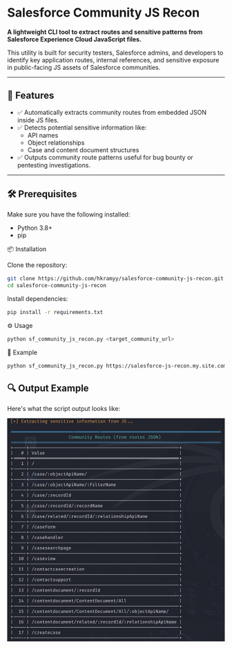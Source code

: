 # Salesforce Community JS Recon

**A lightweight CLI tool to extract routes and sensitive patterns from Salesforce Experience Cloud JavaScript files.**

This utility is built for security testers, Salesforce admins, and developers to identify key application routes, internal references, and sensitive exposure in public-facing JS assets of Salesforce communities.

---

## 🚀 Features

- ✅ Automatically extracts community routes from embedded JSON inside JS files.
- ✅ Detects potential sensitive information like:
  - API names
  - Object relationships
  - Case and content document structures
- ✅ Outputs community route patterns useful for bug bounty or pentesting investigations.

---

## 🛠️ Prerequisites

Make sure you have the following installed:

- Python 3.8+
- pip

📦 Installation

Clone the repository:

```bash
git clone https://github.com/hkramyy/salesforce-community-js-recon.git
cd salesforce-community-js-recon
```
Install dependencies:
```bash
pip install -r requirements.txt
```
⚙️ Usage
```bash
python sf_community_js_recon.py <target_community_url>
```
📌 Example
```bash
python sf_community_js_recon.py https://salesforce-js-recon.my.site.com/s/
```
## 🔍 Output Example

Here's what the script output looks like:

![Output Screenshot](output-example.png)


